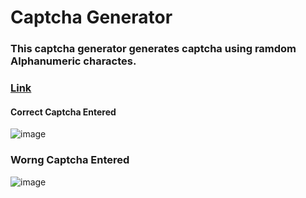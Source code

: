 # Captcha Generator
### This captcha generator generates captcha using ramdom Alphanumeric charactes.
### [Link](https://darshan1005.github.io/Captcha_generator/)
#### Correct Captcha Entered 
![image](https://github.com/darshan1005/Captcha_generator/assets/114302987/a244336a-3421-406a-9445-095be64b555b)
### Worng Captcha Entered 
![image](https://github.com/darshan1005/Captcha_generator/assets/114302987/53819e5e-ee09-4343-9689-97940833329e)
